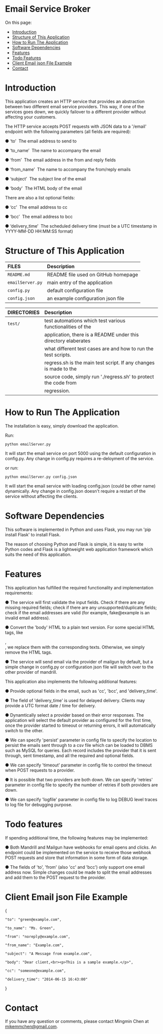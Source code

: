 Email Service Broker
====================

On this page:

* [Introduction](https://github.com/mmchen/email-broker/overview#header-introduction)
* [Structure of This Application](https://github.com/mmchen/email-broker/overview#header-structure-of-this-application)
* [How to Run The Application](https://github.com/mmchen/email-broker/overview#header-how-to-run-the-application)
* [Software Dependencies](https://github.com/mmchen/email-broker/overview#header-software-dependencies)
* [Features](https://github.com/mmchen/email-broker/overview#header-features)
* [Todo Features](https://github.com/mmchen/email-broker/overview#header-todo-features)
* [Client Email json File Example](https://github.com/mmchen/email-broker/overview#header-client-email-json-file-example)
* [Contact](https://github.com/mmchen/email-broker/overview#header-Contact)

# Introduction

This application creates an HTTP service that provides an abstraction between two different email service providers. This way, if one of the services goes down, we quickly failover to a different provider without affecting your customers.

The HTTP service accepts POST requests with JSON data to a '/email' endpoint with the following parameters (all fields are required):

● ‘to’ ­ The email address to send to

● ‘to\_name’ ­ The name to accompany the email

● ‘from’ ­ The email address in the from and reply fields

● ‘from\_name’ ­ The name to accompany the from/reply emails

● ‘subject’ ­ The subject line of the email

● ‘body’ ­ The HTML body of the email

There are also a list optional fields:

● ‘cc’ ­ The email address to cc

● ‘bcc’ ­ The email address to bcc

● ‘delivery\_time’ ­ The scheduled delivery time (must be a UTC timestamp in YYYY-MM-DD HH:MM:SS format)

# Structure of This Application

  FILES             |  Description
 :----------------- | :---------------------------------------------------------------------
 `README.md`        |  README file used on GitHub homepage
 `emailServer.py`   |  main entry of the application
 `config.py`        |  default configuration file
 `config.json`      |  an example configuration json file

  DIRECTORIES       |  Description
 :----------------- | :---------------------------------------------------------------------
 `test/`            |  test automations which test various functionalities of the 
                    |  application, there is a README under this directory elaberates
                    |  what different test cases are and how to run the test scripts.
                    |  regress.sh is the main test script. If any changes is made to the
                    |  source code, simply run './regress.sh' to protect the code from
                    |  regression.

# How to Run The Application

The installation is easy, simply download the application.

Run:

    python emailServer.py

It will start the email service on port 5000 using the default configuration in config.py. Any change in config.py requires a re-deloyment of the service.

or run:

    python emailServer.py config.json

It will start the email service with loading config.json (could be other name) dynamically. Any change in config.json doesn't require a restart of the service without affecting the clients.

# Software Dependencies

This software is implemented in Python and uses Flask, you may run 'pip install Flask' to install Flask.

The reason of choosing Python and Flask is simple, it is easy to write Python codes and Flask is a lightweight web application framework which suits the need of this application.


# Features

This application has fulfilled the required functionality and implementation requirements:

● The service will first validate the input fields. Check if there are any missing required fields; check if there are any unsupported/duplicate fields; check if the email addresses are valid (for example, fake@example is an invalid email address).

● Convert the 'body' HTML to a plain text version. For some special HTML tags, like <p>, <br>, we replace them with the corresponding texts. Otherwise, we simply remove the HTML tags.

● The service will send email via the provider of mailgun by default, but a simple change in config.py or configuration json file will switch over to the other provider of mandrill. 

This application also implements the following additional features:

● Provide optional fields in the email, such as 'cc', 'bcc', and 'delivery\_time'.

● The field of 'delivery\_time' is used for delayed delivery. Clients may provide a UTC format date / time for delivery.

● Dynamtically select a provider based on their error responses. The application will select the default provider as configured for the first time, once the provider started to timeout or returning errors, it will automatically switch to the other.

● We can specify 'persist' parameter in config file to specify the location to persist the emails sent through to a csv file which can be loaded to DBMS such as MySQL for queries. Each record includes the provider that it is sent through, sent timestamp, and all the required and optional fields.

● We can specify 'timeout' parameter in config file to control the timeout when POST requests to a provider.

● It is possible that two providers are both down. We can specify 'retries' parameter in config file to specify the number of retries if both providers are down.

● We can specify 'logfile' parameter in config file to log DEBUG level traces to log file for debugging purpose.

# Todo features

If spending additional time, the following features may be implemented:

● Both Mandrill and Mailgun have webhooks for email opens and clicks. An endpoint could be implemented on the service to receive those webhook POST requests and store that information in some form of data storage. 

● The fields of 'to', 'from' (also 'cc' and 'bcc') only support one email address now. Simple changes could be made to split the email addresses and add them to the POST request to the provider.

# Client Email json File Example


{

    "to": "green@example.com",

    "to_name": "Ms. Green",

    "from": "noreply@example.com",

    "from_name": "Example.com",

    "subject": "A Message from example.com",

    "body": "Dear client,<br><p>This is a sample example.</p>",

    "cc": "someone@example.com",

    "delivery_time": "2014-06-15 16:43:00"

}

# Contact

If you have any question or comments, please contact Mingmin Chen at mikemmchen@gmail.com.
